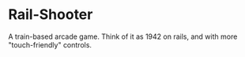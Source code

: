 # Rail-Shooter
A train-based arcade game.
Think of it as 1942 on rails, and with more "touch-friendly" controls.
